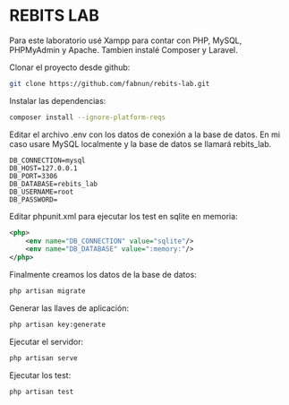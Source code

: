 # REBITS LAB

Para este laboratorio usé Xampp para contar con PHP, MySQL, PHPMyAdmin y Apache. Tambien instalé Composer y Laravel.

Clonar el proyecto desde github:

```bash
git clone https://github.com/fabnun/rebits-lab.git
```

Instalar las dependencias:

```bash
composer install --ignore-platform-reqs
```

Editar el archivo .env con los datos de conexión a la base de datos. En mi caso usare MySQL localmente y la base de datos se llamará rebits_lab.

```properties
DB_CONNECTION=mysql
DB_HOST=127.0.0.1
DB_PORT=3306
DB_DATABASE=rebits_lab
DB_USERNAME=root
DB_PASSWORD=
```

Editar phpunit.xml para ejecutar los test en sqlite en memoria:

```xml
<php>
    <env name="DB_CONNECTION" value="sqlite"/>
    <env name="DB_DATABASE" value=":memory:"/>
</php>
```

Finalmente creamos los datos de la base de datos:

```bash
php artisan migrate
```

Generar las llaves de aplicación:

```bash
php artisan key:generate
```

Ejecutar el servidor:

```bash
php artisan serve
```

Ejecutar los test:

```bash
php artisan test
```
